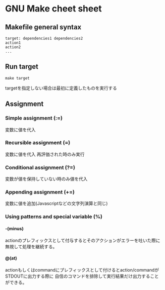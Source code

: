 # GNU Make cheet sheet

## Makefile general syntax

```
target: dependencies1 dependencies2
action1
action2
...
```

## Run target

```
make target
```

targetを指定しない場合は最初に定義したものを実行する

## Assignment

### Simple assignment (:=)
変数に値を代入

### Recursible assignment (=)
変数に値を代入
再評価された時のみ実行

### Conditional assignment (?=)
変数が値を保持していない時のみ値を代入

### Appending assignment (+=)
変数に値を追加(Javascriptなどの文字列演算と同じ)

### Using patterns and special variable (%)

#### -(minus)
actionのプレフィックスとして付与するとそのアクションがエラーを吐いた際に無視して処理を継続する。

#### @(at)
actionもしくはcommandにプレフィックスとして付けるとaction/commandがSTDOUTに出力する際に
自信のコマンドを排除して実行結果だけ出力することができる。


